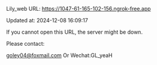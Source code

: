 Lily_web URL: https://1047-61-165-102-156.ngrok-free.app

Updated at: 2024-12-08 16:09:17

If you cannot open this URL, the server might be down.

Please contact: 

goley04@foxmail.com Or Wechat:GL_yeaH